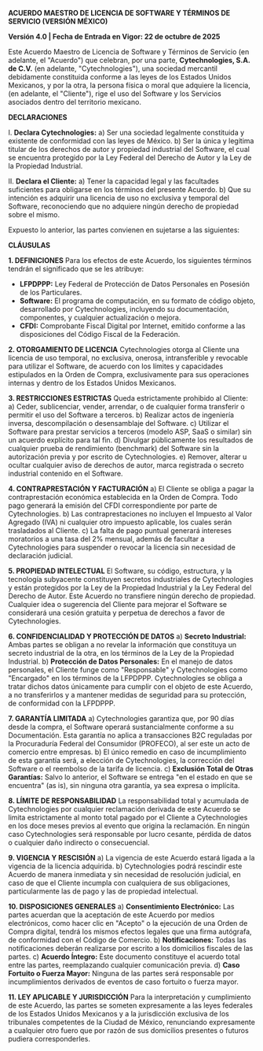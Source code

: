 **ACUERDO MAESTRO DE LICENCIA DE SOFTWARE Y TÉRMINOS DE SERVICIO (VERSIÓN MÉXICO)**

**Versión 4.0 | Fecha de Entrada en Vigor: 22 de octubre de 2025**

Este Acuerdo Maestro de Licencia de Software y Términos de Servicio (en adelante, el "Acuerdo") que celebran, por una parte, **Cytechnologies, S.A. de C.V.** (en adelante, "Cytechnologies"), una sociedad mercantil debidamente constituida conforme a las leyes de los Estados Unidos Mexicanos, y por la otra, la persona física o moral que adquiere la licencia, (en adelante, el "Cliente"), rige el uso del Software y los Servicios asociados dentro del territorio mexicano.

**DECLARACIONES**

I. **Declara Cytechnologies:**
a) Ser una sociedad legalmente constituida y existente de conformidad con las leyes de México.
b) Ser la única y legítima titular de los derechos de autor y propiedad industrial del Software, el cual se encuentra protegido por la Ley Federal del Derecho de Autor y la Ley de la Propiedad Industrial.

II. **Declara el Cliente:**
a) Tener la capacidad legal y las facultades suficientes para obligarse en los términos del presente Acuerdo.
b) Que su intención es adquirir una licencia de uso no exclusiva y temporal del Software, reconociendo que no adquiere ningún derecho de propiedad sobre el mismo.

Expuesto lo anterior, las partes convienen en sujetarse a las siguientes:

**CLÁUSULAS**

**1. DEFINICIONES**
Para los efectos de este Acuerdo, los siguientes términos tendrán el significado que se les atribuye:
- **LFPDPPP:** Ley Federal de Protección de Datos Personales en Posesión de los Particulares.
- **Software:** El programa de computación, en su formato de código objeto, desarrollado por Cytechnologies, incluyendo su documentación, componentes, y cualquier actualización o mejora.
- **CFDI:** Comprobante Fiscal Digital por Internet, emitido conforme a las disposiciones del Código Fiscal de la Federación.

**2. OTORGAMIENTO DE LICENCIA**
Cytechnologies otorga al Cliente una licencia de uso temporal, no exclusiva, onerosa, intransferible y revocable para utilizar el Software, de acuerdo con los límites y capacidades estipulados en la Orden de Compra, exclusivamente para sus operaciones internas y dentro de los Estados Unidos Mexicanos.

**3. RESTRICCIONES ESTRICTAS**
Queda estrictamente prohibido al Cliente:
a) Ceder, sublicenciar, vender, arrendar, o de cualquier forma transferir o permitir el uso del Software a terceros.
b) Realizar actos de ingeniería inversa, descompilación o desensamblaje del Software.
c) Utilizar el Software para prestar servicios a terceros (modelo ASP, SaaS o similar) sin un acuerdo explícito para tal fin.
d) Divulgar públicamente los resultados de cualquier prueba de rendimiento (benchmark) del Software sin la autorización previa y por escrito de Cytechnologies.
e) Remover, alterar u ocultar cualquier aviso de derechos de autor, marca registrada o secreto industrial contenido en el Software.

**4. CONTRAPRESTACIÓN Y FACTURACIÓN**
a) El Cliente se obliga a pagar la contraprestación económica establecida en la Orden de Compra. Todo pago generará la emisión del CFDI correspondiente por parte de Cytechnologies.
b) Las contraprestaciones no incluyen el Impuesto al Valor Agregado (IVA) ni cualquier otro impuesto aplicable, los cuales serán trasladados al Cliente.
c) La falta de pago puntual generará intereses moratorios a una tasa del 2% mensual, además de facultar a Cytechnologies para suspender o revocar la licencia sin necesidad de declaración judicial.

**5. PROPIEDAD INTELECTUAL**
El Software, su código, estructura, y la tecnología subyacente constituyen secretos industriales de Cytechnologies y están protegidos por la Ley de la Propiedad Industrial y la Ley Federal del Derecho de Autor. Este Acuerdo no transfiere ningún derecho de propiedad. Cualquier idea o sugerencia del Cliente para mejorar el Software se considerará una cesión gratuita y perpetua de derechos a favor de Cytechnologies.

**6. CONFIDENCIALIDAD Y PROTECCIÓN DE DATOS**
a) **Secreto Industrial:** Ambas partes se obligan a no revelar la información que constituya un secreto industrial de la otra, en los términos de la Ley de la Propiedad Industrial.
b) **Protección de Datos Personales:** En el manejo de datos personales, el Cliente funge como "Responsable" y Cytechnologies como "Encargado" en los términos de la LFPDPPP. Cytechnologies se obliga a tratar dichos datos únicamente para cumplir con el objeto de este Acuerdo, a no transferirlos y a mantener medidas de seguridad para su protección, de conformidad con la LFPDPPP.

**7. GARANTÍA LIMITADA**
a) Cytechnologies garantiza que, por 90 días desde la compra, el Software operará sustancialmente conforme a su Documentación. Esta garantía no aplica a transacciones B2C reguladas por la Procuraduría Federal del Consumidor (PROFECO), al ser este un acto de comercio entre empresas.
b) El único remedio en caso de incumplimiento de esta garantía será, a elección de Cytechnologies, la corrección del Software o el reembolso de la tarifa de licencia.
c) **Exclusión Total de Otras Garantías:** Salvo lo anterior, el Software se entrega "en el estado en que se encuentra" (as is), sin ninguna otra garantía, ya sea expresa o implícita.

**8. LÍMITE DE RESPONSABILIDAD**
La responsabilidad total y acumulada de Cytechnologies por cualquier reclamación derivada de este Acuerdo se limita estrictamente al monto total pagado por el Cliente a Cytechnologies en los doce meses previos al evento que origina la reclamación. En ningún caso Cytechnologies será responsable por lucro cesante, pérdida de datos o cualquier daño indirecto o consecuencial.

**9. VIGENCIA Y RESCISIÓN**
a) La vigencia de este Acuerdo estará ligada a la vigencia de la licencia adquirida.
b) Cytechnologies podrá rescindir este Acuerdo de manera inmediata y sin necesidad de resolución judicial, en caso de que el Cliente incumpla con cualquiera de sus obligaciones, particularmente las de pago y las de propiedad intelectual.

**10. DISPOSICIONES GENERALES**
a) **Consentimiento Electrónico:** Las partes acuerdan que la aceptación de este Acuerdo por medios electrónicos, como hacer clic en "Acepto" o la ejecución de una Orden de Compra digital, tendrá los mismos efectos legales que una firma autógrafa, de conformidad con el Código de Comercio.
b) **Notificaciones:** Todas las notificaciones deberán realizarse por escrito a los domicilios fiscales de las partes.
c) **Acuerdo Íntegro:** Este documento constituye el acuerdo total entre las partes, reemplazando cualquier comunicación previa.
d) **Caso Fortuito o Fuerza Mayor:** Ninguna de las partes será responsable por incumplimientos derivados de eventos de caso fortuito o fuerza mayor.

**11. LEY APLICABLE Y JURISDICCIÓN**
Para la interpretación y cumplimiento de este Acuerdo, las partes se someten expresamente a las leyes federales de los Estados Unidos Mexicanos y a la jurisdicción exclusiva de los tribunales competentes de la Ciudad de México, renunciando expresamente a cualquier otro fuero que por razón de sus domicilios presentes o futuros pudiera corresponderles.